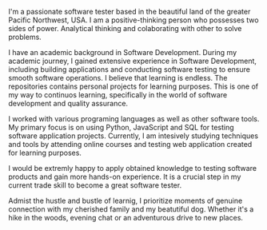 

I'm a passionate software tester based in the beautiful land of the greater Pacific Northwest, USA. 
I am a positive-thinking person who possesses two sides of power. Analytical thinking and colaborating with other to solve problems.

I have an academic background in Software Development. During my academic journey, I gained extensive experience in Software Development, 
including building applications and conducting software testing to ensure smooth software operations. I believe that learning is endless. 
The repositories contains personal projects for learning purposes. This is one of my way to continuos learning, specifically in the world of software development and quality assurance.

I worked with various programing languages as well as other software tools. My primary focus is on using Python, JavaScript and SQL for testing software application projects. 
Currently, I am intesively studying techniques and tools by attending online courses and testing web application created for learning purposes.

I would be extremly happy to apply obtained knowledge to testing software products and gain more hands-on experience. 
It is a crucial step in my current trade skill to become a great software tester.

Admist the hustle and bustle of learnig, I prioritize moments of genuine connection with my cherished family and my beatutiful dog. 
Whether it's a hike in the woods, evening chat or an adventurous drive to new places. 

